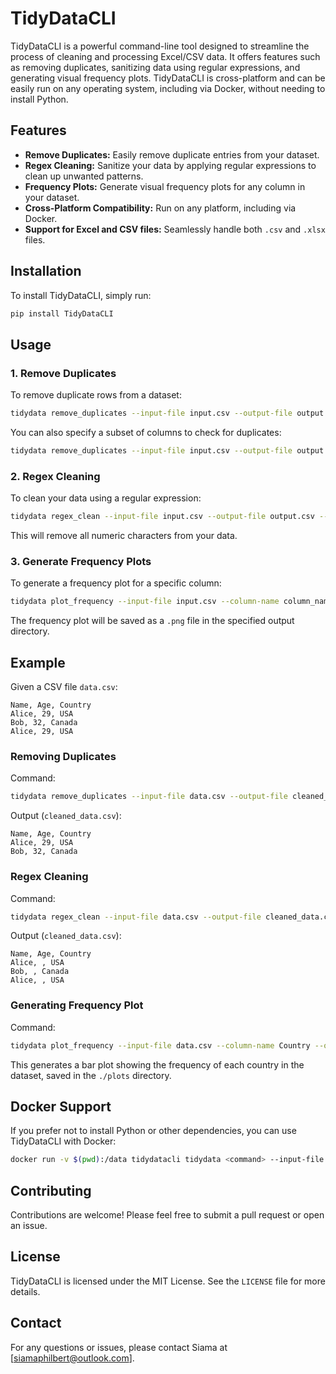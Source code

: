 # TidyDataCLI

TidyDataCLI is a powerful command-line tool designed to streamline the process of cleaning and processing Excel/CSV data. It offers features such as removing duplicates, sanitizing data using regular expressions, and generating visual frequency plots. TidyDataCLI is cross-platform and can be easily run on any operating system, including via Docker, without needing to install Python.

## Features

- **Remove Duplicates:** Easily remove duplicate entries from your dataset.
- **Regex Cleaning:** Sanitize your data by applying regular expressions to clean up unwanted patterns.
- **Frequency Plots:** Generate visual frequency plots for any column in your dataset.
- **Cross-Platform Compatibility:** Run on any platform, including via Docker.
- **Support for Excel and CSV files:** Seamlessly handle both `.csv` and `.xlsx` files.

## Installation

To install TidyDataCLI, simply run:

```bash
pip install TidyDataCLI
```

## Usage

### 1. Remove Duplicates

To remove duplicate rows from a dataset:

```bash
tidydata remove_duplicates --input-file input.csv --output-file output.csv
```

You can also specify a subset of columns to check for duplicates:

```bash
tidydata remove_duplicates --input-file input.csv --output-file output.csv --subset column1,column2
```

### 2. Regex Cleaning

To clean your data using a regular expression:

```bash
tidydata regex_clean --input-file input.csv --output-file output.csv --pattern "\d+"
```

This will remove all numeric characters from your data.

### 3. Generate Frequency Plots

To generate a frequency plot for a specific column:

```bash
tidydata plot_frequency --input-file input.csv --column-name column_name --output-dir ./plots
```

The frequency plot will be saved as a `.png` file in the specified output directory.

## Example

Given a CSV file `data.csv`:

```csv
Name, Age, Country
Alice, 29, USA
Bob, 32, Canada
Alice, 29, USA
```

### Removing Duplicates

Command:

```bash
tidydata remove_duplicates --input-file data.csv --output-file cleaned_data.csv
```

Output (`cleaned_data.csv`):

```csv
Name, Age, Country
Alice, 29, USA
Bob, 32, Canada
```

### Regex Cleaning

Command:

```bash
tidydata regex_clean --input-file data.csv --output-file cleaned_data.csv --pattern "\d"
```

Output (`cleaned_data.csv`):

```csv
Name, Age, Country
Alice, , USA
Bob, , Canada
Alice, , USA
```

### Generating Frequency Plot

Command:

```bash
tidydata plot_frequency --input-file data.csv --column-name Country --output-dir ./plots
```

This generates a bar plot showing the frequency of each country in the dataset, saved in the `./plots` directory.

## Docker Support

If you prefer not to install Python or other dependencies, you can use TidyDataCLI with Docker:

```bash
docker run -v $(pwd):/data tidydatacli tidydata <command> --input-file /data/input.csv --output-file /data/output.csv
```

## Contributing

Contributions are welcome! Please feel free to submit a pull request or open an issue.

## License

TidyDataCLI is licensed under the MIT License. See the `LICENSE` file for more details.

## Contact

For any questions or issues, please contact Siama at [siamaphilbert@outlook.com].

